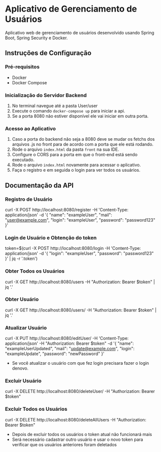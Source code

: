# Aplicativo de Gerenciamento de Usuários
Aplicativo web de gerenciamento de usuários desenvolvido usando Spring Boot, Spring Security e Docker.

## Instruções de Configuração

### Pré-requisitos
- Docker
- Docker Compose

### Inicialização do Servidor Backend
1. No terminal navegue até a pasta User/user
2. Execute o comando `docker-compose up` para iniciar a api.
3. Se a porta 8080 não estiver disponível ele vai iniciar em outra porta.

### Acesso ao Aplicativo
1. Caso a porta do backend não seja a 8080 deve se mudar os fetchs dos arquivos .js no front para de acordo com a porta que ele está rodando.
2. Rode o arquivo `index.html` da pasta `front` na sua IDE.
3. Configure o CORS para a porta em que o front-end está sendo executado.
4. Rode o arquivo `index.html` novamente para acessar o aplicativo.
5. Faça o registro e em seguida o login para ver todos os usuários.

## Documentação da API

### Registro de Usuário
curl -X POST http://localhost:8080/register -H 'Content-Type: application/json' -d '{ "name": "exampleUser", "mail": "user@example.com", "login": "exampleUser", "password": "password123" }'

### Login de Usuário e Obtenção do token
token=$(curl -X POST http://localhost:8080/login -H 'Content-Type: application/json' -d '{ "login": "exampleUser", "password": "password123" }' | jq -r '.token')

### Obter Todos os Usuários
curl -X GET http://localhost:8080/users -H "Authorization: Bearer $token" | jq '.'

### Obter Usuário
curl -X GET http://localhost:8080/users/<login do usuario retornado ao obter todos os usuarios> -H "Authorization: Bearer $token" | jq '.'

### Atualizar Usuário
curl -X PUT http://localhost:8080/editUser/<id do usuario a ser atualizado aqui>  -H 'Content-Type: application/json' -H "Authorization: Bearer $token" -d '{ "name": "exampleUserUpdated", "mail": "update@example.com", "login": "exampleUpdate", "password": "newPassword" }'

- Se você atualizar o usuário com que fez login precisara fazer o login denovo.

### Excluir Usuário
curl -X DELETE http://localhost:8080/deleteUser/<insira um id retornado pelo obter todos os usuarios aqui> -H "Authorization: Bearer $token"

### Excluir Todos os Usuários
curl -X DELETE http://localhost:8080/deleteAllUsers -H "Authorization: Bearer $token"

- Depois de excluir todos os usuários o token atual não funcionará mais
- Será necessário cadastrar outro usuário e usar o novo token para verificar que os usuários anteriores foram deletados
